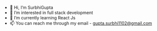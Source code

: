 - 👋 Hi, I’m SurbhiGupta
- 👀 I’m interested in full stack development
- 🌱 I’m currently learning React Js
- 📫 You can reach me through my email - gupta.surbhi1102@gmail.com


<!---
SurbhiGupta1102/SurbhiGupta1102 is a ✨ special ✨ repository because its `README.md` (this file) appears on your GitHub profile.
You can click the Preview link to take a look at your changes.
--->
